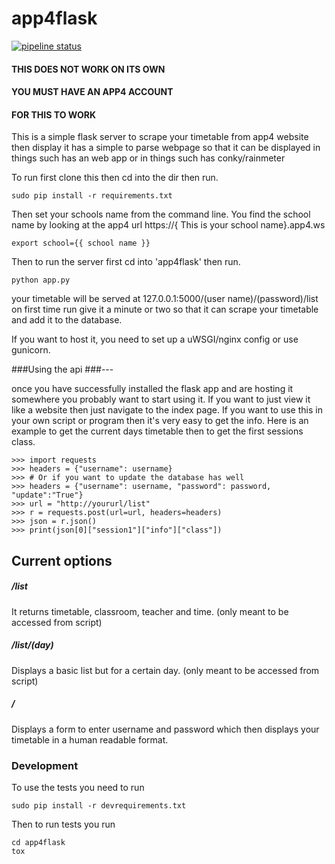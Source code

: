 # app4flask
[![pipeline status](https://gitlab.com/ire4ever1190/app4flask/badges/master/pipeline.svg)](https://gitlab.com/ire4ever1190/app4flask/commits/master)
#### THIS DOES NOT WORK ON ITS OWN
#### YOU MUST HAVE AN APP4 ACCOUNT
#### FOR THIS TO WORK
This is a simple flask server to scrape your timetable from app4 website then display it has a simple to parse webpage so that it can be 
displayed in things such has an web app or in things such has conky/rainmeter

To run first clone this then cd into the dir then run.
```
sudo pip install -r requirements.txt
```
Then set your schools name from the command line.
You find the school name by looking at the app4 url
https://{ This is your school name}.app4.ws
```
export school={{ school name }}
```

Then to run the server first cd into 'app4flask' then run.
```
python app.py
```
your timetable will be served at 127.0.0.1:5000/(user name)/(password)/list
on first time run give it a minute or two so that it can scrape your timetable and add it to the database.

If you want to host it, you need to set up a uWSGI/nginx config or use gunicorn.

###Using the api
###---

once you have successfully installed the flask app and are hosting it somewhere
you probably want to start using it. If you want to just view it like a website
then just navigate to the index page. If you want to use this in your own 
script or program then it's very easy to get the info. Here is an example
to get the current days timetable then to get the first sessions class.
```
>>> import requests
>>> headers = {"username": username}
>>> # Or if you want to update the database has well
>>> headers = {"username": username, "password": password, "update":"True"}
>>> url = "http://yoururl/list"
>>> r = requests.post(url=url, headers=headers)
>>> json = r.json()
>>> print(json[0]["session1"]["info"]["class"])

```

Current options
---

##### /list 
It returns timetable, 
classroom, teacher and time.
(only meant to be accessed from script)

##### /list/(day)
Displays a basic list but for a certain day.
(only meant to be accessed from script)

##### /
Displays a form to enter username and password which then displays
your timetable in a human readable format.

### Development

To use the tests you need to run 
```
sudo pip install -r devrequirements.txt
```
Then to run tests you run
```
cd app4flask
tox
```
